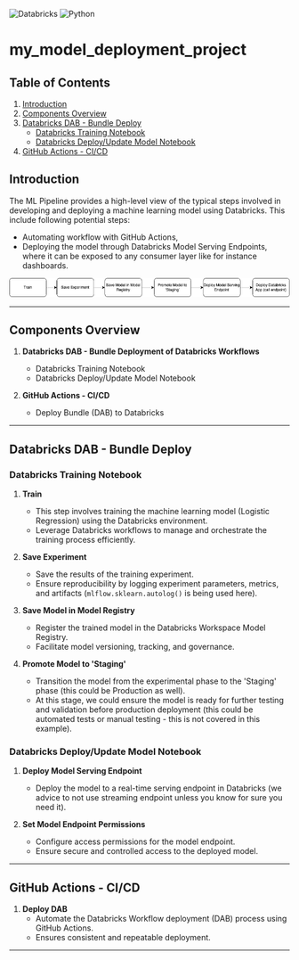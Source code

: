 ![Databricks](https://img.shields.io/badge/Databricks-D14836?style=for-the-badge&logo=databricks&logoColor=white)
![Python](https://img.shields.io/badge/SQL-3670A0?style=for-the-badge&logo=python&logoColor=ffdd54)

# my_model_deployment_project

## Table of Contents
1. [Introduction](#introduction)
2. [Components Overview](#components-overview)
3. [Databricks DAB - Bundle Deploy](#databricks-dab---bundle-deploy)
    - [Databricks Training Notebook](#databricks-training-notebook)
    - [Databricks Deploy/Update Model Notebook](#databricks-deployupdate-model-notebook)
4. [GitHub Actions - CI/CD](#github-actions---cicd)

## Introduction

The ML Pipeline provides a high-level view of the typical steps involved in developing and deploying a machine learning model using Databricks. This include following potential steps:

* Automating workflow with GitHub Actions,
* Deploying the model through Databricks Model Serving Endpoints, where it can be exposed to any consumer layer like for instance dashboards.


![ml_pipeline_train_template.drawio.png](docs/img/ml_pipeline_train_serve_template.drawio.png)

---

## Components Overview

1. **Databricks DAB - Bundle Deployment of Databricks Workflows**
    - Databricks Training Notebook
    - Databricks Deploy/Update Model Notebook

2. **GitHub Actions - CI/CD**
    - Deploy Bundle (DAB) to Databricks

---

## Databricks DAB - Bundle Deploy

### Databricks Training Notebook

1. **Train**
    - This step involves training the machine learning model (Logistic Regression) using the Databricks environment.
    - Leverage Databricks workflows to manage and orchestrate the training process efficiently.

2. **Save Experiment**
    - Save the results of the training experiment.
    - Ensure reproducibility by logging experiment parameters, metrics, and artifacts (`mlflow.sklearn.autolog()` is being used here).

3. **Save Model in Model Registry**
    - Register the trained model in the Databricks Workspace Model Registry.
    - Facilitate model versioning, tracking, and governance.

4. **Promote Model to 'Staging'**
    - Transition the model from the experimental phase to the 'Staging' phase (this could be Production as well).
    - At this stage, we could ensure the model is ready for further testing and validation before production deployment (this could be automated tests or manual testing - this is not covered in this example).

### Databricks Deploy/Update Model Notebook

1. **Deploy Model Serving Endpoint**
    - Deploy the model to a real-time serving endpoint in Databricks (we advice to not use streaming endpoint unless you know for sure you need it).

2. **Set Model Endpoint Permissions**
    - Configure access permissions for the model endpoint.
    - Ensure secure and controlled access to the deployed model.

---

## GitHub Actions - CI/CD

1. **Deploy DAB**
    - Automate the Databricks Workflow deployment (DAB) process using GitHub Actions.
    - Ensures consistent and repeatable deployment.

---